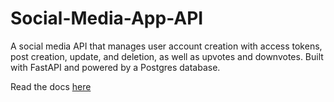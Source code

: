 # Social-Media-App-API
A social media API that manages user account creation with access tokens, post creation, update, and deletion, as well as upvotes and downvotes. Built with FastAPI and powered by a Postgres database.

Read the docs [here](https://fastapi-develie.herokuapp.com/docs)
